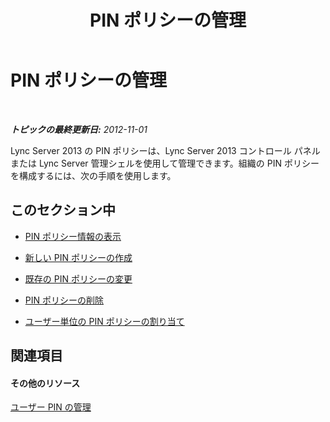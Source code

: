 ﻿---
title: PIN ポリシーの管理
TOCTitle: PIN ポリシーの管理
ms:assetid: a698b8c0-2406-4cb8-9faf-6630ec5f104c
ms:mtpsurl: https://technet.microsoft.com/ja-jp/library/JJ721841(v=OCS.15)
ms:contentKeyID: 49887092
ms.date: 05/19/2016
mtps_version: v=OCS.15
ms.translationtype: HT
---

# PIN ポリシーの管理

 

_**トピックの最終更新日:** 2012-11-01_

Lync Server 2013 の PIN ポリシーは、Lync Server 2013 コントロール パネルまたは Lync Server 管理シェルを使用して管理できます。組織の PIN ポリシーを構成するには、次の手順を使用します。

## このセクション中

  - [PIN ポリシー情報の表示](lync-server-2013-view-pin-policy-inforrmation.md)

  - [新しい PIN ポリシーの作成](lync-server-2013-create-a-new-pin-policy.md)

  - [既存の PIN ポリシーの変更](lync-server-2013-modify-an-existing-pin-policy.md)

  - [PIN ポリシーの削除](lync-server-2013-delete-a-pin-policy.md)

  - [ユーザー単位の PIN ポリシーの割り当て](lync-server-2013-assign-a-per-user-pin-policy.md)

## 関連項目

#### その他のリソース

[ユーザー PIN の管理](lync-server-2013-managing-user-pins.md)


